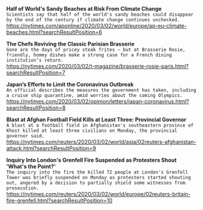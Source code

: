 **Half of World's Sandy Beaches at Risk From Climate Change**\
`Scientists say that half of the world's sandy beaches could disappear by the end of the century if climate change continues unchecked.`\
https://nytimes.com/aponline/2020/03/02/world/europe/ap-eu-climate-beaches.html?searchResultPosition=6

**The Chefs Reviving the Classic Parisian Brasserie**\
`Gone are the days of pricey steak frites — but at Brasserie Rosie, friendly, homey dishes make a strong case for a French dining institution’s return.`\
https://nytimes.com/2020/03/02/t-magazine/brasserie-rosie-paris.html?searchResultPosition=7

**Japan’s Efforts to Limit the Coronavirus Outbreak**\
`An official describes the measures the government has taken, including a cruise ship quarantine, amid worries about the coming Olympics.`\
https://nytimes.com/2020/03/02/opinion/letters/japan-coronavirus.html?searchResultPosition=8

**Blast at Afghan Football Field Kills at Least Three: Provincial Governor**\
`A blast at a football field in Afghanistan's southeastern province of Khost killed at least three civilians on Monday, the provincial governor said. `\
https://nytimes.com/reuters/2020/03/02/world/asia/02reuters-afghanistan-attack.html?searchResultPosition=9

**Inquiry Into London's Grenfell Fire Suspended as Protesters Shout 'What's the Point?'**\
`The inquiry into the fire the killed 72 people at London's Grenfell Tower was briefly suspended on Monday as protesters started shouting out, angered by a decision to partially shield some witnesses from prosecution.`\
https://nytimes.com/reuters/2020/03/02/world/europe/02reuters-britain-fire-grenfell.html?searchResultPosition=10

